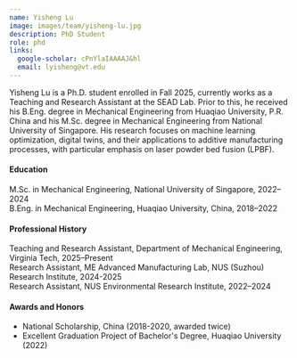 ```yaml
---
name: Yisheng Lu
image: images/team/yisheng-lu.jpg
description: PhD Student
role: phd
links:
  google-scholar: cPnYlaIAAAAJ&hl
  email: lyisheng@vt.edu
---
```


Yisheng Lu is a Ph.D. student enrolled in Fall 2025, currently works as a Teaching and Research Assistant at the SEAD Lab. Prior to this, he received his B.Eng. degree in Mechanical Engineering from Huaqiao University, P.R. China and his M.Sc. degree in Mechanical Engineering from National University of Singapore. His research focuses on machine learning optimization, digital twins, and their applications to additive manufacturing processes, with particular emphasis on laser powder bed fusion (LPBF). 
 
#### Education
M.Sc. in Mechanical Engineering, National University of Singapore, 2022–2024 <br>
B.Eng. in Mechanical Engineering, Huaqiao University, China, 2018–2022


#### Professional History
Teaching and Research Assistant, Department of Mechanical Engineering, Virginia Tech, 2025–Present <br>
Research Assistant, ME Advanced Manufacturing Lab, NUS (Suzhou) Research Institute, 2024-2025 <br>
Research Assistant, NUS Environmental Research Institute, 2022–2024


#### Awards and Honors
- National Scholarship, China (2018-2020, awarded twice)
- Excellent Graduation Project of Bachelor's Degree, Huaqiao University (2022)


